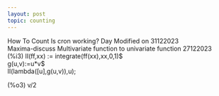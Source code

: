 ```yaml
---
layout: post
topic: counting
---
```


How To Count
Is cron working?
Day 
Modified on 31122023  
Maxima-discuss Multivariate function to univariate function 27122023  
(%i3)	II(ff,xx) := integrate(ff(xx),xx,0,1)$  
	g(u,v):=u*v$  
	II(lambda([u],g(u,v)),u);  
	  
(%o3)	v/2  